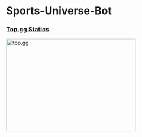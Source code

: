 # Sports-Universe-Bot

<h3><a href = "https://top.gg/">Top.gg Statics</a></h3>
<img src = "https://cdn.discordapp.com/attachments/1062477574841831594/1143059537910304828/Screenshot_467.png" style = "width:350px;height:250px" alt = "top.gg" align = "left"> 
